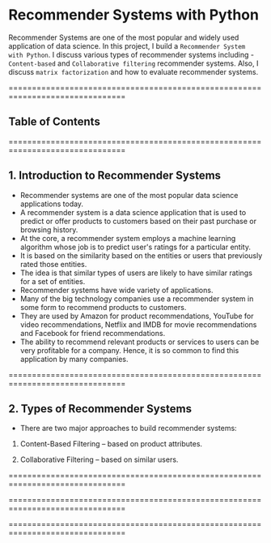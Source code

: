 # Recommender Systems with Python


Recommender Systems are one of the most popular and widely used application of data science. In this project, I build a `Recommender System with Python`. I discuss various types of recommender systems including - `Content-based` and `Collaborative filtering` recommender systems. Also, I discuss `matrix factorization` and how to evaluate recommender systems.

===============================================================================


## Table of Contents


===============================================================================


## 1. Introduction to Recommender Systems

-	Recommender systems are one of the most popular data science applications today.
-	A recommender system is a data science application that is used to predict or offer products to customers based on their past purchase or browsing history.
-	At the core, a recommender system employs a machine learning algorithm whose job is to predict user's ratings for a particular entity.
-	It is based on the similarity based on the entities or users that previously rated those entities.
-	The idea is that similar types of users are likely to have similar ratings for a set of entities.
-	Recommender systems have wide variety of applications.
-	Many of the big technology companies use a recommender system in some form to recommend products to customers.
-	They are used by Amazon for product recommendations, YouTube for video recommendations, Netflix and IMDB for movie recommendations and Facebook for friend recommendations.
-	The ability to recommend relevant products or services to users can be very profitable for a company.  Hence, it is so common to find this application by many companies.

===============================================================================

## 2. Types of Recommender Systems

-	There are two major approaches to build recommender systems: 

1.	Content-Based Filtering – based on product attributes.

2.	Collaborative Filtering – based on similar users.


===============================================================================

===============================================================================

===============================================================================



